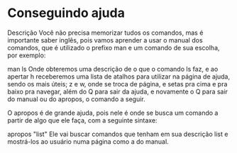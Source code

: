 # Conseguindo ajuda

Descrição
Você não precisa memorizar tudos os comandos, mas é importante saber inglês, pois vamos aprender a usar o manual dos comandos, que é utilizado o prefixo man e um comando de sua escolha, por exemplo:

man ls
Onde obteremos uma descrição de o que o comando ls faz, e ao apertar h receberemos uma lista de atalhos para utilizar na página de ajuda, sendo os mais úteis; z e w, onde se troca de página, e setas pra cima e pra baixo pra navegar, além do Q para sair da ajuda, e novamente o Q para sair do manual ou do apropos, o comando a seguir.

O apropos é de grande ajuda, pois nele é onde se busca um comando a partir de algo que ele faça, com a seguinte sintaxe:

apropos "list"
Ele vai buscar comandos que tenham em sua descrição list e mostrá-los ao usuário numa página como a do manual.